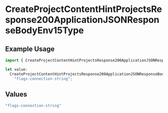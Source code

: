 # CreateProjectContentHintProjectsResponse200ApplicationJSONResponseBodyEnv15Type

## Example Usage

```typescript
import { CreateProjectContentHintProjectsResponse200ApplicationJSONResponseBodyEnv15Type } from "@vercel/sdk/models/createprojectop.js";

let value:
  CreateProjectContentHintProjectsResponse200ApplicationJSONResponseBodyEnv15Type =
    "flags-connection-string";
```

## Values

```typescript
"flags-connection-string"
```